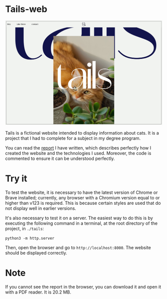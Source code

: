 # Tails-web

![./assets/main.jpeg](./assets/main.jpeg)

Tails is a fictional website intended to display information about cats. It is a project that I had to complete for a subject in my degree program.

You can read the [report](./informe.pdf) I have written, which describes perfectly how I created the website and the technologies I used. Moreover, the code is commented to ensure it can be understood perfectly.

# Try it

To test the website, it is necessary to have the latest version of Chrome or Brave installed; currently, any browser with a Chromium version equal to or higher than v123 is required. This is because certain styles are used that do not display well in earlier versions.

It's also necessary to test it on a server. The easiest way to do this is by executing the following command in a terminal, at the root directory of the project, in `./tails`:

```shell
python3 -m http.server
```

Then, open the browser and go to `http://localhost:8000`. The website should be displayed correctly.

# Note

If you cannot see the report in the browser, you can download it and open it with a PDF reader. It is 20.2 MB.

